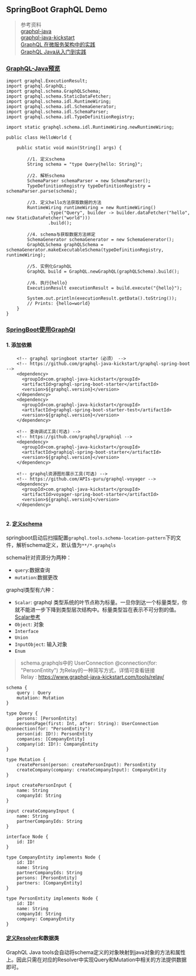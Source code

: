 ## SpringBoot GraphQL Demo

> 参考资料  
> [graphql-java][graphql-java]  
> [graphql-java-kickstart][graphql-java-kickstart]  
> [GraphQL 在微服务架构中的实践][GraphQL 在微服务架构中的实践]  
> [GraphQL Java从入门到实践][GraphQL Java从入门到实践]

[graphql-java]:www.graphql-java.com
[graphql-java-kickstart]:www.graphql-java-kickstart.com
[GraphQL 在微服务架构中的实践]:https://draveness.me/graphql-microservice/
[GraphQL Java从入门到实践]:https://www.jianshu.com/p/4ede220b713e

### [GraphQL-Java预览]

[GraphQL-java预览]:https://www.graphql-java.com/documentation/v16/getting-started/

```
import graphql.ExecutionResult;
import graphql.GraphQL;
import graphql.schema.GraphQLSchema;
import graphql.schema.StaticDataFetcher;
import graphql.schema.idl.RuntimeWiring;
import graphql.schema.idl.SchemaGenerator;
import graphql.schema.idl.SchemaParser;
import graphql.schema.idl.TypeDefinitionRegistry;

import static graphql.schema.idl.RuntimeWiring.newRuntimeWiring;

public class HelloWorld {

    public static void main(String[] args) {
    
        //1. 定义schema
        String schema = "type Query{hello: String}";

        //2. 解析schema
        SchemaParser schemaParser = new SchemaParser();
        TypeDefinitionRegistry typeDefinitionRegistry = schemaParser.parse(schema);

        //3. 定义hello方法获取数据的方法
        RuntimeWiring runtimeWiring = new RuntimeWiring()
                .type("Query", builder -> builder.dataFetcher("hello", new StaticDataFetcher("world")))
                .build();

        //4. schema与获取数据方法绑定
        SchemaGenerator schemaGenerator = new SchemaGenerator();
        GraphQLSchema graphQLSchema = schemaGenerator.makeExecutableSchema(typeDefinitionRegistry, runtimeWiring);

        //5. 实例化GraphQL
        GraphQL build = GraphQL.newGraphQL(graphQLSchema).build();
        
        //6. 执行{hello}
        ExecutionResult executionResult = build.execute("{hello}");

        System.out.println(executionResult.getData().toString());
        // Prints: {hello=world}
    }
}
```

### [SpringBoot使用GraphQl]

[SpringBoot使用GraphQl]:https://www.graphql-java-kickstart.com/spring-boot/

#### 1. 添加依赖

[添加依赖]:https://www.graphql-java-kickstart.com/spring-boot/


```
    <!-- graphql springboot starter（必须） -->
    <!-- https://github.com/graphql-java-kickstart/graphql-spring-boot -->
    <dependency>
      <groupId>com.graphql-java-kickstart</groupId>
      <artifactId>graphql-spring-boot-starter</artifactId>
      <version>${graphql.version}</version>
    </dependency>
    <dependency>
      <groupId>com.graphql-java-kickstart</groupId>
      <artifactId>graphql-spring-boot-starter-test</artifactId>
      <version>${graphql.version}</version>
    </dependency>
    
    <!-- 查询调试工具(可选) -->
    <!-- https://github.com/graphql/graphiql -->
    <dependency>
      <groupId>com.graphql-java-kickstart</groupId>
      <artifactId>graphiql-spring-boot-starter</artifactId>
      <version>${graphql.version}</version>
    </dependency>
    
    <!-- graphql资源图形展示工具(可选) -->
    <!-- https://github.com/APIs-guru/graphql-voyager -->
    <dependency>
      <groupId>com.graphql-java-kickstart</groupId>
      <artifactId>voyager-spring-boot-starter</artifactId>
      <version>${graphql.version}</version>
    </dependency>
    
```

#### 2. [定义schema]

[定义schema]:https://www.graphql-java.com/documentation/v16/schema/

springboot启动后扫描配置`graphql.tools.schema-location-pattern`下的文件，解析schema定义，默认值为`**/*.graphqls`

schema针对资源分为两种：

* `query`:数据查询
* `mutation`:数据更改

graphql类型有六种：

* `Scalar`: graphql 类型系统的叶节点称为标量。一旦你到达一个标量类型，你就不能进一步下降到类型层次结构中。标量类型旨在表示不可分割的值。[Scalar参考]
* `Object`: 对象
* `Interface`
* `Union`
* `InputObject`: 输入对象
* `Enum`

> schema.graphqls中的 UserConnection @connection(for: "PersonEntity") 为Relay的一种简写方式，详情可查看链接  
> Relay : https://www.graphql-java-kickstart.com/tools/relay/


[Scalar参考]:https://www.graphql-java.com/documentation/v16/scalars/

```
schema {
    query : Query
    mutation: Mutation
}

type Query {
    persons: [PersonEntity]
    personsPage(first: Int, after: String): UserConnection @connection(for: "PersonEntity")
    person(id: ID!): PersonEntity
    companies: [CompanyEntity]
    company(id: ID!): CompanyEntity
}

type Mutation {
    createPerson(person: createPersonInput): PersonEntity
    createCompany(company: createCompanyInput): CompanyEntity
}

input createPersonInput {
    name: String
    companyId: String
}

input createCompanyInput {
    name: String
    partnerCompanyIds: String
}

interface Node {
    id: ID!
}

type CompanyEntity implements Node {
    id: ID!
    name: String
    partnerCompanyIds: String
    persons: [PersonEntity]
    partners: [CompanyEntity]
}

type PersonEntity implements Node {
    id: ID!
    name: String
    companyId: String
    company: CompanyEntity
}
```

#### [定义Resolver]和数据类

[定义Resolver]:https://www.graphql-java-kickstart.com/tools/schema-definition/

GraphQL Java tools会自动将schema定义的对象映射到java对象的方法和属性上。因此只需在对应的Resolver中实现Query和Mutation中相关的方法提供数据即可。












